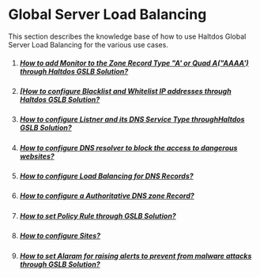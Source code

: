 # Global Server Load Balancing

This section describes the knowledge base of how to use Haltdos Global Server Load Balancing for the various use cases.

1. ##### [How to add Monitor to the Zone Record Type "A' or Quad A("AAAA') through Haltdos GSLB Solution?](https://docs.haltdos.com/kb/gslb/kb-4001)

2. ##### [[How to configure Blacklist and Whitelist IP addresses through Haltdos GSLB Solution?](https://docs.haltdos.com/kb/gslb/kb-4002)

3. ##### [How to configure Listner and its DNS Service Type throughHaltdos GSLB Solution?](https://docs.haltdos.com/kb/gslb/kb-4003)

4. ##### [How to configure DNS resolver to block the access to dangerous websites?](https://docs.haltdos.com/kb/gslb/kb-4004)

5. ##### [How to configure Load Balancing for DNS Records?](https://docs.haltdos.com/kb/gslb/kb-4005)

6. ##### [How to configure a Authoritative DNS zone Record?](https://docs.haltdos.com/kb/gslb/kb-4006)

7. ##### [How to set Policy Rule through GSLB Solution?](https://docs.haltdos.com/kb/gslb/kb-4007)

8. ##### [How to configure Sites?](https://docs.haltdos.com/kb/gslb/kb-4008)

9. ##### [How to set Alaram for raising alerts to prevent from malware attacks through GSLB Solution?](https://docs.haltdos.com/kb/gslb/kb-4009)
